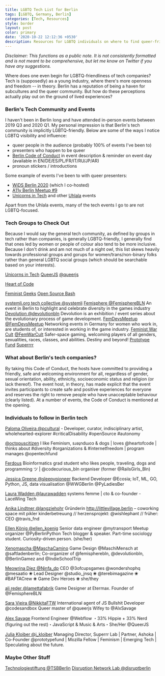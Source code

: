 ```yaml
---
title: LGBTQ Tech List for Berlin
tags: [LGBTQ, Germany, Berlin]
categories: [Tech, Resources]
style: border
layout: post
color: primary
date: '2020-10-22 12:12:36 +0530'
description: Resources for LGBTQ individuals on where to find queer-friendly, non TERF, communities, individuals, and companies in Berlin.
---
```


*Disclaimer: This functions as a public note. It is not consistently formatted and is not meant to be comprehensive, but let me know on Twitter if you have any suggestions.*

Where does one even begin for LGBTQ-friendliness of tech companies? Tech is (supposedly) as a young industry, where there's more openness and freedom -- in theory. Berlin has a reputation of being a haven for subcultures and the queer community. But how do these perceptions actually play out on the ground of lived experiences?

### Berlin's Tech Community and Events
I haven't been in Berlin long and have attended in-person events between 2019 Q3 and 2020 Q1. My personal impression is that Berlin's tech community is implicitly LGBTQ-friendly. Below are some of the ways I notice LGBTQ visibility and influence:
- queer people in the audience (probably 100% of events I've been to)
- presenters who happen to be queer
- [Berlin Code of Conduct](https://berlincodeofconduct.org/) in event description & reminder on event day (available in EN/DE/ES/PL/FR/IT/RU/JP/AR)
- pronoun stickers / introductions 

Some example of events I've been to with queer presenters:
- [WiDS Berlin 2020](https://colloq.io/events/wids-berlin/2020/kreuzberg/1) (which I co-hosted)
- [A11y Berlin Meetup #9](https://a11y-meetup-berlin.de/meetups)
- [Unicorns in Tech](https://app.unicornsintech.com/) and other [Uhlala](https://uhlala.com/en/events-calendar/) events

Apart from the Uhlala events, many of the tech events I go to are not LGBTQ-focused.

### Tech Groups to Check Out
Because I would say the general tech community, as defined by groups in tech rather than companies, is generally LGBTQ-friendly, I generally find that ones led by women or people of colour also tend to be more inclusive. Because I don't drink and am not much of a night owl, this list skews heavily towards professional groups and gorups for women/trans/non-binary folks rather than general LGBTQ social groups (which should be searchable based on your interests).

[Unicorns in Tech](https://twitter.com/UNICORNSINTECH)
[QueerJS](https://queerjs.com/) [@queerjs](https://twitter.com/queerjs)

[Heart of Code](https://twitter.com/heartofcode)

[Feminist Geeks](https://twitter.com/femgeeks)
[Open Source Bash](https://twitter.com/opensourcebash)

[systemli.org tech collective @systemli](https://twitter.com/systemli)
[Femisphere @FemisphereBLN](https://twitter.com/femispherebln)
An event in Berlin to highlight and celebrate diversity in the games industry
[Devolution @devolutionbln](https://twitter.com/devolutionbln)
Devolution is an exhibition / event series about the evolutionary process of game development. 
[FemDevsMeetup](femdevsmeetup.com) [@FemDevsMeetup](https://twitter.com/FemDevsMeetup)
Networking events in Germany for women who work in, are students of, or interested in working in the game industry.
[Feminist War Cult](feministwarcult.com) [@FemWarCult](https://twitter.com/FemWarCult) Safer-space gaming, welcoming players of all genders, sexualities, races, classes, and abilities. Destiny and beyond!
[Prototype Fund](https://prototypefund.de/)
[Superrrr](https://superrr.net/)

### What about Berlin's tech companies?

By taking this Code of Conduct, the hosts have committed to providing a friendly, safe and welcoming environment for all, regardless of gender, sexual orientation, ability, ethnicity, socioeconomic status and religion (or lack thereof). The event host, in theory, has made explicit that the event invites participants to create safe and positive experiences for everyone and reserves the right to remove people who have unacceptable behaviour (clearly listed). At a number of events, the Code of Conduct is mentioned at the opening. 



### Individuals to follow in Berlin tech
[Paloma Oliveira @pcultural](https://twitter.com/pcultural) - Developer, curator, indisciplinary artist, wholehearted-explorer #criticalDisability #openSource #autonomy

[@octopuscitizen](https://twitter.com/octopuscitizen) I like Feminism, sɹǝʇndɯoɔ & dogs | loves @heartofcode | thinks about #diversity #organizations & #internetfreedom | program manages @opentechfund

[Ferdous](https://twitter.com/ferbsx) Bioinformatics grad student who likes people, traveling, dogs and programming ツ | @codecurious_bln organiser (former @RailsGirls_Bln) 
 
[Jessica Greene @sleepypioneer](https://twitter.com/sleepypioneer) Backend Developer @Ecosia; IoT, ML, GO, Python, JS, data visualisation @WWGBerlin @PyLadiesBer

[Laura Wadden @laurawadden](https://twitter.com/laurawadden) systems femme | cto & co-founder - LaceWing Tech

[Anika Lindtner @langziehohr](https://twitter.com/langziehohr)
Gründerin http://littlevillage.berlin – coworking space mit pikler kinderbetreuung // herzensprojekt: @wishlephant // früher: CEO @travis_fnd

[Ellen König @ellen_koenig](https://twitter.com/ellen_koenig) Senior data engineer @mytransport Meetup organizer @PyBerlinPython Tech blogger & speaker. Part-time sociology student. Curiosity-driven person. (she/her)

[Xenomascha @MaschaCamino](https://twitter.com/MaschaCamino) Game Design @MaschiMensch at @saftladenberlin; Co-organizer of @femispherebln, @devolutionbln, @BerlinGamez and @IndieSchoolTrip

[Meowrina Díez @Ninfa_dp](https://twitter.com/Ninfa_dp) CEO @3ofcupsgames  @wondershophq @mesaatio ❀ Lead Designer @studio_jnsq ❀ @terebimagazine
 ❀ #BAFTACrew ❀ Game Dev Heroes ❀ she/they 

[ali reder @lamettafabrik](https://twitter.com/lamettafabrik) Game Designer at Etermax. Founder of @FemisphereBLN

[Sara Vieira @NikkitaFTW](https://twitter.com/NikkitaFTW) International agent of JS Bullshit Developer @codesandbox Queer master of @queerjs Wifey to @AlxSavage

[Alex Savage](https://twitter.com/AlxSavage) Frontend Engineer @Webflow
 ・33% Hippie + 33% Nerd (figuring out the rest)・JavaScript & Music & Arts・She/Her @QueerJS
 
[Julia Kloiber @j_kloiber](https://twitter.com/j_kloiber) Managing Director, Superrr Lab | Partner, Ashoka | Co-Founder @prototypefund | Mozilla Fellow | Feminism | Emerging Tech | Speculating about the future.


### Maybe Other Stuff
[Technologiestiftung @TSBBerlin](https://twitter.com/tsbberlin)
[Disruption Network Lab @disruptberlin](https://twitter.com/disruptberlin)